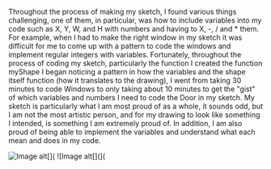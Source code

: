 Throughout the process of making my sketch, I found various things challenging, one of them, in particular, was how to include variables into my code such as X, Y, W, and H with numbers and having to X, -, / and *  them. For example, when I had to make the right window in my sketch it was difficult for me to come up with a pattern to code the windows and implement regular integers with variables. Fortunately, throughout the process of coding my sketch, particularly the function I created the function myShape I began noticing a pattern in how the variables and the shape itself function (how it translates to the drawing), I went from taking 30 minutes to code Windows to only taking about 10 minutes to get the "gist" of which variables and numbers I need to code the Door in my sketch. My sketch is particularly what I am most proud of as a whole, it sounds odd, but I am not the most artistic person, and for my drawing to look like something I intended, is something I am extremely proud of. In addition, I am also proud of being able to implement the variables and understand what each mean and does in my code. 

![Image alt[](](https://github.com/joaniborragil/shapessketch.io/blob/main/IMG_0117.jpg?raw=true)
![Image alt[](](






